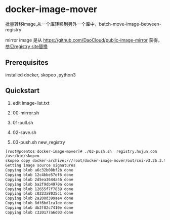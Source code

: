 # docker-image-mover

批量转移image,从一个库转移到另外一个库中，batch-move-image-between-registry

mirror image 是从 https://github.com/DaoCloud/public-image-mirror 获得，[参见registry site替换](./domain_mirror.txt)


##  Prerequisites

installed docker, skopeo ,python3 

## Quickstart 

1. edit image-list.txt 

2. 00-mirror.sh 

3. 01-pull.sh

4. 02-save.sh

5. 03-push.sh  new_registry


```bash
[root@pcentos docker-image-mover]# ./03-push.sh  registry.hujun.com
/usr/bin/skopeo
skopeo copy docker-archive:///root/docker-image-mover/out/cni-v3.26.3.tar  docker://registry.hujun.com/calico/cni:v3.26.3
Getting image source signatures
Copying blob a6c32b08bf2b done
Copying blob 12c4bbe57ef6 done
Copying blob 2d5ea3644a46 done
Copying blob ba2f9db4970a done
Copying blob 12655f7f7839 done
Copying blob c0223a8035c1 done
Copying blob 2a200d399ae4 done
Copying blob 8df6bd1ca1ee done
Copying blob db2f02c7410e done
Copying blob c320177a6d03 done


```


